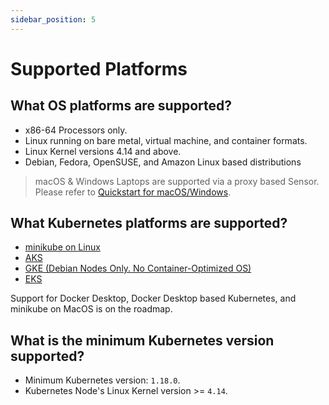 ```yaml
---
sidebar_position: 5
---
```


# Supported Platforms

## What OS platforms are supported?

- x86-64 Processors only.
- Linux running on bare metal, virtual machine, and container formats.
- Linux Kernel versions 4.14 and above.
- Debian, Fedora, OpenSUSE, and Amazon Linux based distributions

> macOS & Windows Laptops are supported via a proxy based Sensor. Please refer to [Quickstart for macOS/Windows](./quickstart/quickstart-mitm.md).

## What Kubernetes platforms are supported?
- [minikube on Linux](https://minikube.sigs.k8s.io/docs/)
- [AKS](https://azure.microsoft.com/en-us/services/kubernetes-service/#overview)
- [GKE (Debian Nodes Only. No Container-Optimized OS)](https://cloud.google.com/kubernetes-engine)
- [EKS](https://aws.amazon.com/eks/)

Support for Docker Desktop, Docker Desktop based Kubernetes, and minikube on MacOS is on the roadmap.

## What is the minimum Kubernetes version supported?
- Minimum Kubernetes version: `1.18.0`.
- Kubernetes Node's Linux Kernel version >= `4.14`.

